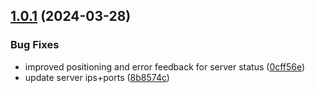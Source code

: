 ## [1.0.1](https://github.com/Mirasaki-Development/dayz-community-template/compare/v1.0.0...v1.0.1) (2024-03-28)


### Bug Fixes

* improved positioning and error feedback for server status ([0cff56e](https://github.com/Mirasaki-Development/dayz-community-template/commit/0cff56e508ae67df9b7b4f9d4882689ac60c4985))
* update server ips+ports ([8b8574c](https://github.com/Mirasaki-Development/dayz-community-template/commit/8b8574c599070e4ddb2abf8a9d7ec25e24ae700f))
